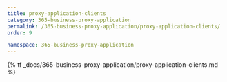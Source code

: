 ```yaml
---
title: proxy-application-clients
category: 365-business-proxy-application
permalink: /365-business-proxy-application/proxy-application-clients/
order: 9

namespace: 365-business-proxy-application
---
```


{% tf _docs/365-business-proxy-application/proxy-application-clients.md %}